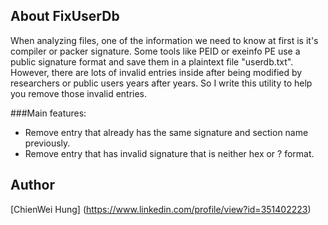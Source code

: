 ## About FixUserDb

When analyzing files, one of the information we need to know
at first is it's compiler or packer signature. Some tools like
PEID or exeinfo PE use a public signature format and save them
in a plaintext file "userdb.txt".
However, there are lots of invalid entries inside after being
modified by researchers or public users years after years. So
I write this utility to help you remove those invalid entries.



###Main features:
- Remove entry that already has the same signature and section name previously.
- Remove entry that has invalid signature that is neither hex or ? format.



## Author
[ChienWei Hung] (https://www.linkedin.com/profile/view?id=351402223)
